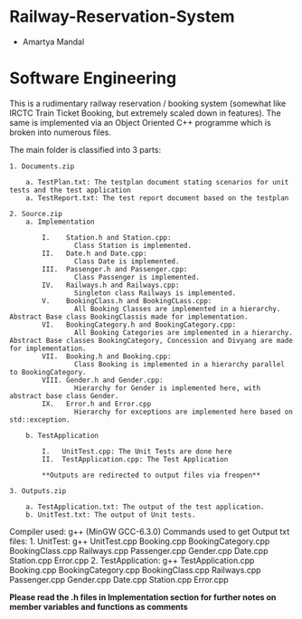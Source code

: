 # Railway-Reservation-System

- Amartya Mandal

# Software Engineering

This is a rudimentary railway reservation / booking system (somewhat like IRCTC Train Ticket Booking, but extremely scaled down in features). The same is implemented via an Object Oriented C++ programme which is broken into numerous files.

The main folder is classified into 3 parts:

	1. Documents.zip

		a. TestPlan.txt: The testplan document stating scenarios for unit tests and the test application
		a. TestReport.txt: The test report document based on the testplan

	2. Source.zip
		a. Implementation

			I.	  Station.h and Station.cpp:
					Class Station is implemented.
			II.	  Date.h and Date.cpp:
					Class Date is implemented.
			III.  Passenger.h and Passenger.cpp:
					Class Passenger is implemented.
			IV.	  Railways.h and Railways.cpp:
					Singleton class Railways is implemented.
			V.	  BookingClass.h and BookingCLass.cpp:
					All Booking Classes are implemented in a hierarchy. Abstract Base class BookingClassis made for implementation.
			VI.	  BookingCategory.h and BookingCategory.cpp:
					All Booking Categories are implemented in a hierarchy. Abstract Base classes BookingCategory, Concession and Divyang are made for implementation.
			VII.  Booking.h and Booking.cpp:
					Class Booking is implemented in a hierarchy parallel to BookingCategory.
			VIII. Gender.h and Gender.cpp:
					Hierarchy for Gender is implemented here, with abstract base class Gender.
			IX.	  Error.h and Error.cpp
					Hierarchy for exceptions are implemented here based on std::exception.									

		b. TestApplication

			I. 	 UnitTest.cpp: The Unit Tests are done here
			II.  TestApplication.cpp: The Test Application

			**Outputs are redirected to output files via freopen**

	3. Outputs.zip

		a. TestApplication.txt: The output of the test application.
		b. UnitTest.txt: The output of Unit tests.

Compiler used: g++ (MinGW GCC-6.3.0)
Commands used to get Output txt files:
	1. UnitTest: g++ UnitTest.cpp Booking.cpp BookingCategory.cpp BookingClass.cpp Railways.cpp Passenger.cpp Gender.cpp Date.cpp Station.cpp Error.cpp
	2. TestApplication: g++ TestApplication.cpp Booking.cpp BookingCategory.cpp BookingClass.cpp Railways.cpp Passenger.cpp Gender.cpp Date.cpp Station.cpp Error.cpp

**Please read the .h files in Implementation section for further notes on member variables and functions as comments**
